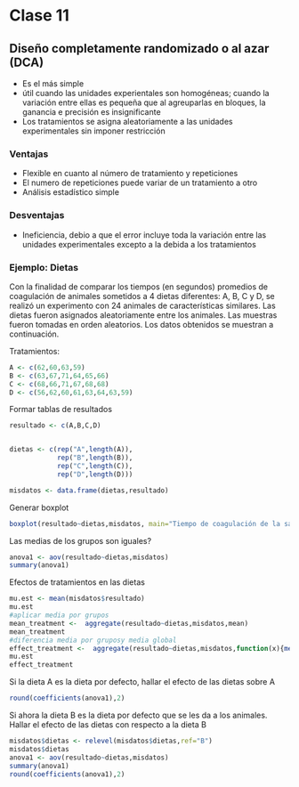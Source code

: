 # Clase 11

## Diseño completamente randomizado o al azar (DCA)
- Es el más simple
- útil cuando las unidades experientales son homogéneas; cuando la variación entre ellas es pequeña que al agreuparlas en bloques, la ganancia e precisión es insignificante
- Los tratamientos se asigna aleatoriamente a las unidades experimentales sin imponer restricción

### Ventajas
- Flexible en cuanto al número de tratamiento y repeticiones
- El numero de repeticiones puede variar de un tratamiento a otro
- Análisis estadístico simple

### Desventajas
- Ineficiencia, debio a  que el error incluye toda la variación entre las unidades experimentales excepto a la debida a los tratamientos


### Ejemplo: Dietas

Con la finalidad de comparar los tiempos (en segundos) promedios de
coagulación de animales sometidos a 4 dietas diferentes: A, B, C y D, se
realizó un experimento con 24 animales de características similares. Las
dietas fueron asignados aleatoriamente entre los animales. Las muestras
fueron tomadas en orden aleatorios. Los datos obtenidos se muestran a
continuación.

Tratamientos:
``` R
A <- c(62,60,63,59)
B <- c(63,67,71,64,65,66)
C <- c(68,66,71,67,68,68)
D <- c(56,62,60,61,63,64,63,59)
```

Formar tablas de resultados
``` R
resultado <- c(A,B,C,D)


dietas <- c(rep("A",length(A)),
            rep("B",length(B)),
            rep("C",length(C)),
            rep("D",length(D)))

misdatos <- data.frame(dietas,resultado)
```

Generar boxplot
``` R
boxplot(resultado~dietas,misdatos, main="Tiempo de coagulación de la sangre segun dieta", ylab="Tiempo (segundos)")
```

Las medias de los grupos son iguales?
``` R
anova1 <- aov(resultado~dietas,misdatos)
summary(anova1)
```

Efectos de tratamientos en las dietas
``` R
mu.est <- mean(misdatos$resultado)
mu.est
#aplicar media por grupos
mean_treatment <-  aggregate(resultado~dietas,misdatos,mean)
mean_treatment
#diferencia media por gruposy media global
effect_treatment <-  aggregate(resultado~dietas,misdatos,function(x){mean(x)-mu.est})
mu.est
effect_treatment
```

Si la dieta A es la dieta por defecto, hallar el efecto de las dietas sobre A
``` R
round(coefficients(anova1),2)
```

Si ahora la dieta B es la dieta por defecto que se les da a los animales.
Hallar el efecto de las dietas con respecto a la dieta B
``` R
misdatos$dietas <- relevel(misdatos$dietas,ref="B")
misdatos$dietas
anova1 <- aov(resultado~dietas,misdatos)
summary(anova1)
round(coefficients(anova1),2)
```
